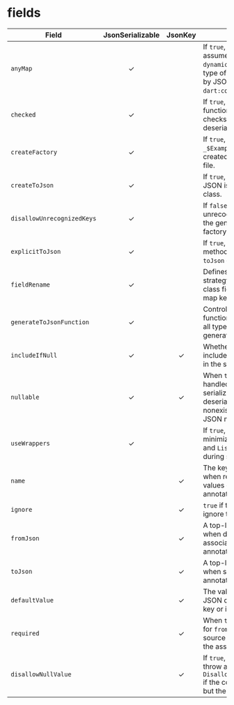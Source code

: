 # fields

| Field | JsonSerializable | JsonKey | Description |
| --- | :---: | :---: | --- |
| `anyMap` | ✓ |  | If `true`, `Map` types are *not* assumed to be `Map<String, dynamic>` – which is the default type of `Map` instances return by JSON decode in `dart:convert`. |
| `checked` | ✓ |  | If `true`, generated `fromJson` functions include extra checks to validate proper deserialization of types. |
| `createFactory` | ✓ |  | If `true`, a private, static `_$ExampleFromJson` method is created in the generated part file. |
| `createToJson` | ✓ |  | If `true`, code for decoding JSON is generated fon this class. |
| `disallowUnrecognizedKeys` | ✓ |  | If `false`, then any unrecognized keys passed to the generated FromJson factory will be ignored. |
| `explicitToJson` | ✓ |  | If `true`, generated `toJson` methods will explicitly call `toJson` on nested objects. |
| `fieldRename` | ✓ |  | Defines the automatic naming strategy when converting class field names into JSON map keys. |
| `generateToJsonFunction` | ✓ |  | Controls how `toJson` functionality is generated for all types processed by this generator. |
| `includeIfNull` | ✓ | ✓ | Whether the generator should include fields with `null` values in the serialized output. |
| `nullable` | ✓ | ✓ | When `true`, `null` values are handled gracefully when serializing to JSON and when deserializing `null` and nonexistent values from a JSON map. |
| `useWrappers` | ✓ |  | If `true`, wrappers are used to minimize the number of `Map` and `List` instances created during serialization. |
| `name` |  | ✓ | The key in a JSON map to use when reading and writing values corresponding to the annotated fields. |
| `ignore` |  | ✓ | `true` if the generator should ignore this field completely. |
| `fromJson` |  | ✓ | A top-level `Function` to use when deserializing the associated JSON value to the annotated field. |
| `toJson` |  | ✓ | A top-level `Function` to use when serializing the annotated field to JSON. |
| `defaultValue` |  | ✓ | The value to use if the source JSON does not contain this key or if the value is `null`. |
| `required` |  | ✓ | When `true`, generated code for `fromJson` will verify that the source JSON map contains the associated key. |
| `disallowNullValue` |  | ✓ | If `true`, generated code will throw a `DisallowedNullValueException` if the corresponding key exits, but the value is `null`. |
